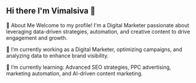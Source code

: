 ## Hi there I'm Vimalsiva 👋
🌟 About Me
Welcome to my profile! I'm a Digital Marketer passionate about leveraging data-driven strategies, automation, and creative content to drive engagement and growth.  

🔭 I’m currently working as a Digital Marketer, optimizing campaigns, and analyzing data to enhance brand visibility.  

🌱 I’m currently learning: Advanced SEO strategies, PPC advertising, marketing automation, and AI-driven content marketing.	  

